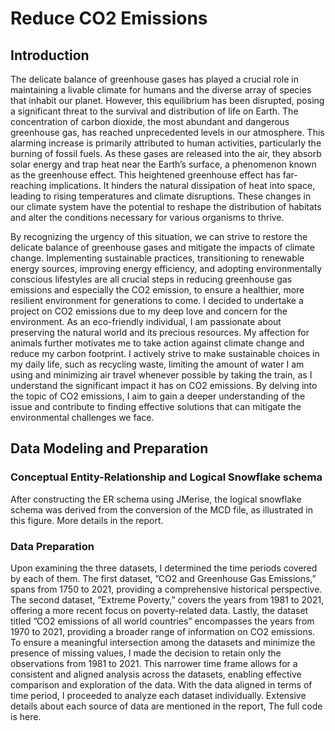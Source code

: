 # Reduce CO2 Emissions

## Introduction
The delicate balance of greenhouse gases has played a crucial role in maintaining a livable climate for humans and the diverse array of species that inhabit our planet. However, this equilibrium has been disrupted, posing a significant threat to the survival and distribution of life on Earth. The concentration of carbon dioxide, the most abundant and dangerous greenhouse gas, has reached unprecedented levels in our atmosphere. This alarming increase is primarily attributed to human activities, particularly the burning of fossil fuels. As these gases are released into the air, they absorb solar energy and trap heat near the Earth’s surface, a phenomenon known as the greenhouse effect. This heightened greenhouse effect has far-reaching implications. It hinders the natural dissipation of heat into space, leading to rising temperatures and climate disruptions. These changes in our climate system have the potential to reshape the distribution of habitats and alter the conditions necessary for various organisms to thrive.

By recognizing the urgency of this situation, we can strive to restore the delicate balance of greenhouse gases and mitigate the impacts of climate change. Implementing sustainable practices, transitioning
to renewable energy sources, improving energy efficiency, and adopting environmentally conscious lifestyles are all crucial steps in reducing greenhouse gas emissions and especially the CO2 emission,
to ensure a healthier, more resilient environment for generations to come. I decided to undertake a project on CO2 emissions due to my deep love and concern for the environment. As an eco-friendly
individual, I am passionate about preserving the natural world and its precious resources. My affection for animals further motivates me to take action against climate change and reduce my carbon footprint. I actively strive to make sustainable choices in my daily life, such as recycling waste, limiting the amount of water I am using and minimizing air travel whenever possible by taking the train, as I
understand the significant impact it has on CO2 emissions. By delving into the topic of CO2 emissions, I aim to gain a deeper understanding of the issue and contribute to finding effective solutions that can
mitigate the environmental challenges we face.

## Data Modeling and Preparation
###  Conceptual Entity-Relationship and Logical Snowflake schema
After constructing the ER schema using JMerise, the logical snowflake schema was derived from the conversion of the MCD file, as illustrated in this figure. More details in the report.

### Data Preparation
Upon examining the three datasets, I determined the time periods covered by each of them. The first dataset, ”CO2 and Greenhouse Gas Emissions,” spans from 1750 to 2021, providing a comprehensive historical perspective. The second dataset, ”Extreme Poverty,” covers the years from 1981 to 2021,
offering a more recent focus on poverty-related data. Lastly, the dataset titled ”CO2 emissions of all world countries” encompasses the years from 1970 to 2021, providing a broader range of information
on CO2 emissions. To ensure a meaningful intersection among the datasets and minimize the presence of missing values, I made the decision to retain only the observations from 1981 to 2021. This
narrower time frame allows for a consistent and aligned analysis across the datasets, enabling effective comparison and exploration of the data. With the data aligned in terms of time period, I proceeded
to analyze each dataset individually. Extensive details about each source of data are mentioned in the report, The full code is here.